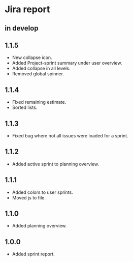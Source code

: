 # Jira report

## in develop

## 1.1.5

* New collapse icon.
* Added Project-sprint summary under user overview.
* Added collapse in all levels.
* Removed global spinner.

## 1.1.4

* Fixed remaining estimate.
* Sorted lists.

## 1.1.3

* Fixed bug where not all issues were loaded for a sprint.

## 1.1.2

* Added active sprint to planning overview.

## 1.1.1

* Added colors to user sprints.
* Moved js to file.

## 1.1.0

* Added planning overview.

## 1.0.0

* Added sprint report.
